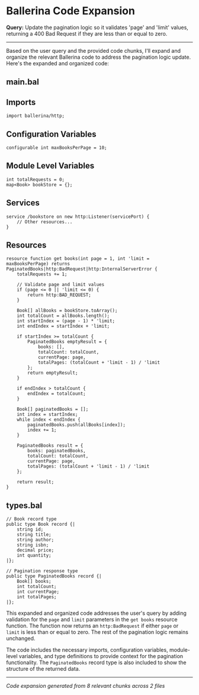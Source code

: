# Ballerina Code Expansion

**Query:** Update the pagination logic so it validates 'page' and 'limit' values, returning a 400 Bad Request if they are less than or equal to zero.

---

Based on the user query and the provided code chunks, I'll expand and organize the relevant Ballerina code to address the pagination logic update. Here's the expanded and organized code:

## main.bal

## Imports
```ballerina
import ballerina/http;
```

## Configuration Variables
```ballerina
configurable int maxBooksPerPage = 10;
```

## Module Level Variables
```ballerina
int totalRequests = 0;
map<Book> bookStore = {};
```

## Services
```ballerina
service /bookstore on new http:Listener(servicePort) {
    // Other resources...
}
```

## Resources
```ballerina
resource function get books(int page = 1, int 'limit = maxBooksPerPage) returns PaginatedBooks|http:BadRequest|http:InternalServerError {
    totalRequests += 1;

    // Validate page and limit values
    if (page <= 0 || 'limit <= 0) {
        return http:BAD_REQUEST;
    }

    Book[] allBooks = bookStore.toArray();
    int totalCount = allBooks.length();
    int startIndex = (page - 1) * 'limit;
    int endIndex = startIndex + 'limit;

    if startIndex >= totalCount {
        PaginatedBooks emptyResult = {
            books: [],
            totalCount: totalCount,
            currentPage: page,
            totalPages: (totalCount + 'limit - 1) / 'limit
        };
        return emptyResult;
    }

    if endIndex > totalCount {
        endIndex = totalCount;
    }

    Book[] paginatedBooks = [];
    int index = startIndex;
    while index < endIndex {
        paginatedBooks.push(allBooks[index]);
        index += 1;
    }

    PaginatedBooks result = {
        books: paginatedBooks,
        totalCount: totalCount,
        currentPage: page,
        totalPages: (totalCount + 'limit - 1) / 'limit
    };

    return result;
}
```

## types.bal

```ballerina
// Book record type
public type Book record {|
    string id;
    string title;
    string author;
    string isbn;
    decimal price;
    int quantity;
|};

// Pagination response type
public type PaginatedBooks record {|
    Book[] books;
    int totalCount;
    int currentPage;
    int totalPages;
|};
```

This expanded and organized code addresses the user's query by adding validation for the `page` and `limit` parameters in the `get books` resource function. The function now returns an `http:BadRequest` if either `page` or `limit` is less than or equal to zero. The rest of the pagination logic remains unchanged.

The code includes the necessary imports, configuration variables, module-level variables, and type definitions to provide context for the pagination functionality. The `PaginatedBooks` record type is also included to show the structure of the returned data.

---

*Code expansion generated from 8 relevant chunks across 2 files*

